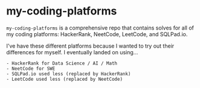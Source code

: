 # my-coding-platforms
`my-coding-platforms` is a comprehensive repo that contains solves for all of my coding platforms: HackerRank, NeetCode, LeetCode, and SQLPad.io.

I've have these different platforms because I wanted to try out their differences for myself. I eventually landed on using...

    - HackerRank for Data Science / AI / Math
    - NeetCode for SWE
    - SQLPad.io used less (replaced by HackerRank)
    - LeetCode used less (replaced by NeetCode)
